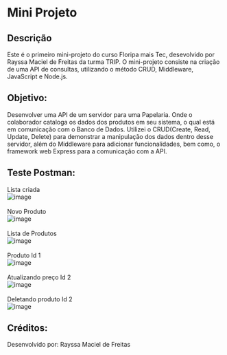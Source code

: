 # Mini Projeto 

## Descrição
Este é o primeiro mini-projeto do curso Floripa mais Tec, desevolvido por Rayssa Maciel de Freitas da turma TRIP. O mini-projeto consiste na criação de uma API de consultas, utilizando o método CRUD, Middleware, JavaScript e Node.js.

## Objetivo:
Desenvolver uma API de um servidor para uma Papelaria. Onde o colaborador cataloga os dados dos produtos em seu sistema, o qual está em comunicação com o Banco de Dados.
Utilizei o CRUD(Create, Read, Update, Delete) para demonstrar a manipulação dos dados dentro desse servidor, além do Middleware para adicionar funcionalidades, bem como, o framework web Express para a comunicação com a API.

## Teste Postman:
Lista criada
<br>
![image](https://github.com/rayssa-freitas/mini-projeto/assets/149340917/22ca221e-d9f2-48e1-a6e5-28c90efa265f)
<br>
<br>
Novo Produto
<br>
![image](https://github.com/rayssa-freitas/mini-projeto/assets/149340917/6bcb401d-dd3c-414f-8d9f-01c5a33714a9)
<br>
<br>
Lista de Produtos
<br>
![image](https://github.com/rayssa-freitas/mini-projeto/assets/149340917/a18098c5-d6a6-4ccf-98e1-c3fa62304fd3)
<br>
<br>
Produto Id 1
<br>
![image](https://github.com/rayssa-freitas/mini-projeto/assets/149340917/934c03d0-c3f2-4823-bf97-4f1d1276f0a3)
<br>
<br>
Atualizando preço Id 2
<br>
![image](https://github.com/rayssa-freitas/mini-projeto/assets/149340917/051d497b-3415-44bb-8628-47b827a5264c)
<br>
<br>
Deletando produto Id 2
<br>
![image](https://github.com/rayssa-freitas/mini-projeto/assets/149340917/07eb3d03-4a4a-4a4d-9e84-0ea1bb805653)




## Créditos:
Desenvolvido por:
Rayssa Maciel de Freitas
